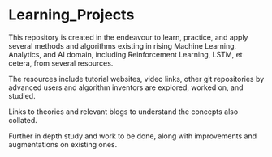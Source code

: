 # Learning_Projects

This repository is created in the endeavour to learn, practice, and apply several methods and algorithms existing in rising Machine Learning, Analytics, and AI domain, including Reinforcement Learning, LSTM, et cetera, from several resources.

The resources include tutorial websites, video links, other git repositories by advanced users and algorithm inventors are explored, worked on, and studied.

Links to theories and relevant blogs to understand the concepts also collated.

Further in depth study and work to be done, along with improvements  and augmentations on existing ones.